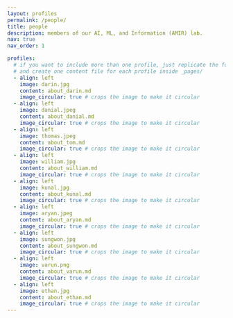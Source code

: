 ```yaml
---
layout: profiles
permalink: /people/
title: people
description: members of our AI, ML, and Information (AMIR) lab. 
nav: true
nav_order: 1

profiles:
  # if you want to include more than one profile, just replicate the following block
  # and create one content file for each profile inside _pages/
  - align: left
    image: darin.jpg
    content: about_darin.md
    image_circular: true # crops the image to make it circular
  - align: left
    image: danial.jpeg
    content: about_danial.md
    image_circular: true # crops the image to make it circular
  - align: left
    image: thomas.jpeg
    content: about_tom.md
    image_circular: true # crops the image to make it circular
  - align: left
    image: william.jpg
    content: about_william.md
    image_circular: true # crops the image to make it circular
  - align: left
    image: kunal.jpg
    content: about_kunal.md
    image_circular: true # crops the image to make it circular
  - align: left
    image: aryan.jpeg
    content: about_aryan.md
    image_circular: true # crops the image to make it circular
  - align: left
    image: sungwon.jpg
    content: about_sungwon.md
    image_circular: true # crops the image to make it circular
  - align: left
    image: varun.png
    content: about_varun.md
    image_circular: true # crops the image to make it circular
  - align: left
    image: ethan.jpg
    content: about_ethan.md
    image_circular: true # crops the image to make it circular
---
```

